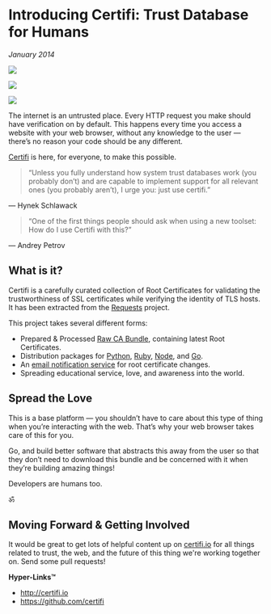 # Introducing Certifi: Trust Database for Humans
*January 2014*





![](https://images.squarespace-cdn.com/content/v1/665498111876725f7613f1e6/1719666480948-AX4X1ZV8G9NHLZB6GX0Y/4d1eb-img.jpg)

![](http://images.squarespace-cdn.com/content/v1/665498111876725f7613f1e6/1719666454123-IJU8ZW6ZC7ZQDKXNOSW3/67a45-ff070-l1003886.jpg)

[![](http://images.squarespace-cdn.com/content/v1/665498111876725f7613f1e6/1719666467200-WFP2XGWODEY4K4IJRFV5/18bf1-bace4-image-asset.jpeg)](/stockholm-2014)

The internet is an untrusted place. Every HTTP request you make should have verification on by default. This happens every time you access a website with your web browser, without any knowledge to the user — there’s no reason your code should be any different.

 [Certifi](http://certifi.io/en/latest/) is here, for everyone, to make this possible.


> “Unless you fully understand how system trust databases work (you probably don’t) and are capable to implement support for all relevant ones (you probably aren’t), I urge you: just use certifi.”



— Hynek Schlawack


> “One of the first things people should ask when using a new toolset: How do I use Certifi with this?”



— Andrey Petrov

  ## What is it?

 Certifi is a carefully curated collection of Root Certificates for validating the trustworthiness of SSL certificates while verifying the identity of TLS hosts. It has been extracted from the [Requests](http://python-requests.org/) project.

 This project takes several different forms:

 * Prepared & Processed [Raw CA Bundle](https://certifi-bundles.s3.amazonaws.com/latest.pem), containing latest Root Certificates.
* Distribution packages for [Python](https://pypi.python.org/pypi/certifi/), [Ruby](https://rubygems.org/gems/certifi), [Node](https://www.npmjs.org/package/certifi), and [Go](https://github.com/certifi/gocertifi).
* An [email notification service](https://tinyletter.com/certifi) for root certificate changes.
* Spreading educational service, love, and awareness into the world.

 ## Spread the Love

 This is a base platform — you shouldn’t have to care about this type of thing when you’re interacting with the web. That’s why your web browser takes care of this for you.

 Go, and build better software that abstracts this away from the user so that they don’t need to download this bundle and be concerned with it when they’re building amazing things!

 Developers are humans too.

 ॐ

 ## Moving Forward & Getting Involved

 It would be great to get lots of helpful content up on [certifi.io](http://certifi.io) for all things related to trust, the web, and the future of this thing we're working together on. Send some pull requests! 

 **Hyper-Links™**

 * <http://certifi.io>
* <https://github.com/certifi>
